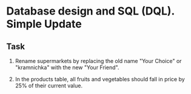 # Database design and SQL (DQL). Simple Update

## Task  

1. Rename supermarkets by replacing the old name "Your Choice" or "kramnichka" with the new "Your Friend".

2. In the products table, all fruits and vegetables should fall in price by 25% of their current value.

